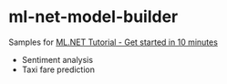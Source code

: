 # ml-net-model-builder
Samples for [ML.NET Tutorial - Get started in 10 minutes](https://dotnet.microsoft.com/learn/machinelearning-ai/ml-dotnet-get-started-tutorial "ML.NET Tutorial - Get started in 10 minutes")

* Sentiment analysis
* Taxi fare prediction
